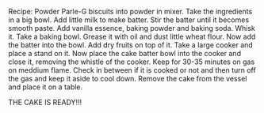 Recipe:
Powder Parle-G biscuits into powder in mixer. Take the ingredients in a big bowl. Add little milk to make batter. Stir the batter until it becomes smooth paste. Add vanilla essence, baking powder and baking soda. Whisk it. Take a baking bowl. Grease it with oil and dust little wheat flour. Now add the batter into the bowl. Add dry fruits on top of it. Take a large cooker and place a stand on it. Now place the cake batter bowl into the cooker and close it, removing the whistle of the cooker. Keep for 30-35 minutes on gas on meddium flame. Check in between if it is cooked or not and then turn off the gas and keep it aside to cool down. Remove the cake from the vessel and place it on a table.

THE CAKE IS READY!!!